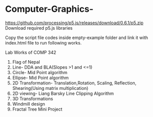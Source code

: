 # Computer-Graphics-
https://github.com/processing/p5.js/releases/download/0.6.1/p5.zip Download required p5.js libraries

Copy the script file codes inside empty-example folder and link it with index.html file to run following works.

Lab Works of COMP 342
1. Flag of Nepal
2. Line- DDA and BLA(Slopes >1 and <=1)
3. Circle- Mid Point algorithm
4. Ellipse- Mid Point algorithm
5. 2D Transformation- Translation,Rotation, Scaling, Reflection, Shearing(Using matrix multiplication)
6. 2D viewing- Liang Barsky Line Clipping Algorithm
7. 3D Transformations
8. Windmill design
9. Fractal Tree Mini Project
